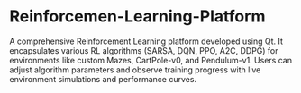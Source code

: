 # Reinforcemen-Learning-Platform
A comprehensive Reinforcement Learning platform developed using Qt. It encapsulates various RL algorithms (SARSA, DQN, PPO, A2C, DDPG) for environments like custom Mazes, CartPole-v0, and Pendulum-v1. Users can adjust algorithm parameters and observe training progress with live environment simulations and performance curves.
